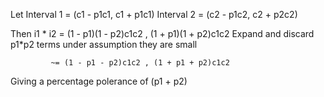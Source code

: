 Let Interval 1 = (c1 - p1c1, c1 + p1c1)
    Interval 2 = (c2 - p1c2, c2 + p2c2)

Then i1 * i2 = (1 - p1)(1 - p2)c1c2 , (1 + p1)(1 + p2)c1c2
Expand and discard p1*p2 terms under assumption they are small

             ~= (1 - p1 - p2)c1c2 , (1 + p1 + p2)c1c2

Giving a percentage polerance of (p1 + p2)
